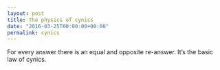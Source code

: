 ```yaml
---
layout: post
title: The physics of cynics
date: "2016-03-25T00:00:00+00:00"
permalink: cynics
---
```


For every answer there is an equal and opposite re-answer. It’s the basic law of cynics.
